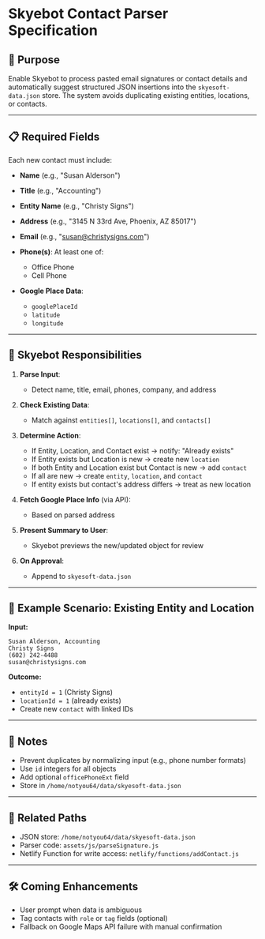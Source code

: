 # Skyebot Contact Parser Specification

## 📌 Purpose

Enable Skyebot to process pasted email signatures or contact details and automatically suggest structured JSON insertions into the `skyesoft-data.json` store. The system avoids duplicating existing entities, locations, or contacts.

---

## 📋 Required Fields

Each new contact must include:

* **Name** (e.g., "Susan Alderson")
* **Title** (e.g., "Accounting")
* **Entity Name** (e.g., "Christy Signs")
* **Address** (e.g., "3145 N 33rd Ave, Phoenix, AZ 85017")
* **Email** (e.g., "[susan@christysigns.com](mailto:susan@christysigns.com)")
* **Phone(s)**: At least one of:

  * Office Phone
  * Cell Phone
* **Google Place Data**:

  * `googlePlaceId`
  * `latitude`
  * `longitude`

---

## 🧠 Skyebot Responsibilities

1. **Parse Input**:

   * Detect name, title, email, phones, company, and address
2. **Check Existing Data**:

   * Match against `entities[]`, `locations[]`, and `contacts[]`
3. **Determine Action**:

   * If Entity, Location, and Contact exist → notify: "Already exists"
   * If Entity exists but Location is new → create new `location`
   * If both Entity and Location exist but Contact is new → add `contact`
   * If all are new → create `entity`, `location`, and `contact`
   * If entity exists but contact's address differs → treat as new location
4. **Fetch Google Place Info** (via API):

   * Based on parsed address
5. **Present Summary to User**:

   * Skyebot previews the new/updated object for review
6. **On Approval**:

   * Append to `skyesoft-data.json`

---

## 🧪 Example Scenario: Existing Entity and Location

**Input:**

```
Susan Alderson, Accounting
Christy Signs
(602) 242-4488
susan@christysigns.com
```

**Outcome:**

* `entityId = 1` (Christy Signs)
* `locationId = 1` (already exists)
* Create new `contact` with linked IDs

---

## 🔐 Notes

* Prevent duplicates by normalizing input (e.g., phone number formats)
* Use `id` integers for all objects
* Add optional `officePhoneExt` field
* Store in `/home/notyou64/data/skyesoft-data.json`

---

## 📂 Related Paths

* JSON store: `/home/notyou64/data/skyesoft-data.json`
* Parser code: `assets/js/parseSignature.js`
* Netlify Function for write access: `netlify/functions/addContact.js`

---

## 🛠️ Coming Enhancements

* User prompt when data is ambiguous
* Tag contacts with `role` or `tag` fields (optional)
* Fallback on Google Maps API failure with manual confirmation
